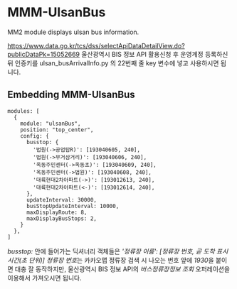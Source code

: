 # MMM-UlsanBus
MM2 module displays ulsan bus information.

https://www.data.go.kr/tcs/dss/selectApiDataDetailView.do?publicDataPk=15052669
울산광역시 BIS 정보 API 활용신청 후 운영계정 등록하신 뒤 인증키를
ulsan_busArrivalInfo.py 의 22번째 줄 key 변수에 넣고 사용하시면 됩니다.

## Embedding MMM-UlsanBus
``` JS
modules: [
  {
    module: "ulsanBus",
    position: "top_center",
    config: {
      busstop: {
        '법원(->공업탑R)': [193040605, 240],
        '법원(->무거삼거리)': [193040606, 240],
        '옥동주민센터(->옥동초)': [193040609, 240],
        '옥동주민센터(->법원)': [193040608, 240],
        '대륙현대2차아파트(->)': [193012613, 240],
        '대륙현대2차아파트(<-)': [193012614, 240],
      },
      updateInterval: 30000,
      busStopUpdateInterval: 10000,
      maxDisplayRoute: 8,
      maxDisplayBusStops: 2,
    }
  },
]
```
*busstop:* 안에 들어가는 딕셔너리 객체들은 *'정류장 이름': [정류장 번호, 곧 도착 표시 시간(초 단위)]*
*정류장 번호*는 카카오맵 정류장 검색 시 나오는 번호 앞에 *1930*을 붙이면 대충 잘 동작하지만,
울산광역시 BIS 정보 API의 *버스정류장정보 조회* 오퍼레이션을 이용해서 가져오시면 됩니다.
